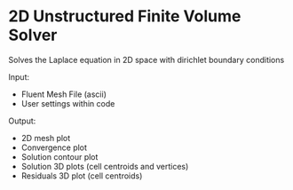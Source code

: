 # 2D Unstructured Finite Volume Solver

Solves the Laplace equation in 2D space with dirichlet boundary conditions

Input: 
- Fluent Mesh File (ascii)
- User settings within code

Output:
- 2D mesh plot
- Convergence plot
- Solution contour plot
- Solution 3D plots (cell centroids and vertices)
- Residuals 3D plot (cell centroids)
